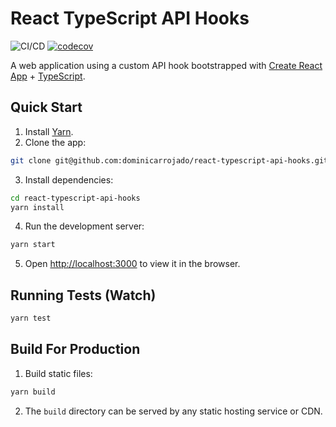 # React TypeScript API Hooks

![CI/CD](https://github.com/dominicarrojado/react-typescript-api-hooks/workflows/CI/CD/badge.svg) [![codecov](https://codecov.io/github/dominicarrojado/react-typescript-api-hooks/branch/main/graph/badge.svg?token=H4L3CQKZVR)](https://codecov.io/github/dominicarrojado/react-typescript-api-hooks)

A web application using a custom API hook bootstrapped with [Create React App](https://github.com/facebook/create-react-app) + [TypeScript](https://www.typescriptlang.org/).

## Quick Start

1. Install [Yarn](https://yarnpkg.com/lang/en/docs/install/).
2. Clone the app:

```bash
git clone git@github.com:dominicarrojado/react-typescript-api-hooks.git
```

3. Install dependencies:

```bash
cd react-typescript-api-hooks
yarn install
```

4. Run the development server:

```bash
yarn start
```

5. Open [http://localhost:3000](http://localhost:3000) to view it in the browser.

## Running Tests (Watch)

```bash
yarn test
```

## Build For Production

1. Build static files:

```bash
yarn build
```

2. The `build` directory can be served by any static hosting service or CDN.
